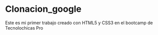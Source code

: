 # Clonacion_google
Este es mi primer trabajo creado con HTML5 y CSS3 en el bootcamp de Tecnolochicas Pro
